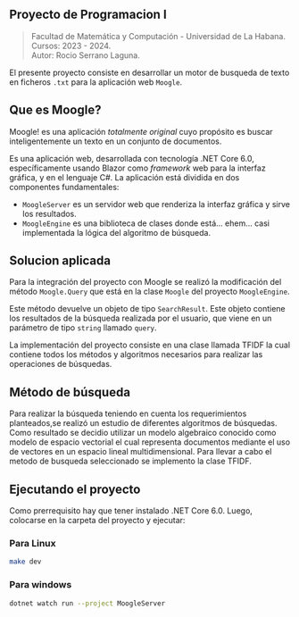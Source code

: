 ## Proyecto de Programacion I
> Facultad de Matemática y Computación - Universidad de La Habana.
> Cursos: 2023 - 2024.  
> Autor: Rocio Serrano Laguna.

El presente proyecto consiste en desarrollar un motor de busqueda de texto en ficheros `.txt` para la aplicación web `Moogle`.

## Que es Moogle?
Moogle! es una aplicación *totalmente original* cuyo propósito es buscar inteligentemente un texto en un conjunto de documentos.

Es una aplicación web, desarrollada con tecnología .NET Core 6.0, específicamente usando Blazor como *framework* web para la interfaz gráfica, y en el lenguaje C#.
La aplicación está dividida en dos componentes fundamentales:

- `MoogleServer` es un servidor web que renderiza la interfaz gráfica y sirve los resultados.
- `MoogleEngine` es una biblioteca de clases donde está... ehem... casi implementada la lógica del algoritmo de búsqueda.

## Solucion aplicada
Para la integración del proyecto con Moogle se realizó la modificación del método `Moogle.Query` que está en la clase `Moogle` del proyecto `MoogleEngine`.

Este método devuelve un objeto de tipo `SearchResult`. Este objeto contiene los resultados de la búsqueda realizada por el usuario, que viene en un parámetro de tipo `string` llamado `query`.

La implementación del proyecto consiste en una clase llamada TFIDF la cual contiene todos los métodos y algoritmos necesarios para realizar las operaciones de búsquedas.

## Método de búsqueda
Para realizar la búsqueda teniendo en cuenta los requerimientos planteados,se realizó un estudio de  diferentes algoritmos de búsquedas. Como resultado se decidio utilizar un modelo algebraico conocido como modelo de espacio vectorial el cual representa documentos mediante el uso de vectores en un espacio lineal multidimensional. Para llevar a cabo el metodo de busqueda seleccionado se implemento la clase TFIDF.

## Ejecutando el proyecto

Como prerrequisito hay que tener instalado .NET Core 6.0. Luego, colocarse en la carpeta del proyecto y ejecutar:

### Para Linux
```bash
make dev
```
### Para windows
```bash
dotnet watch run --project MoogleServer
```
